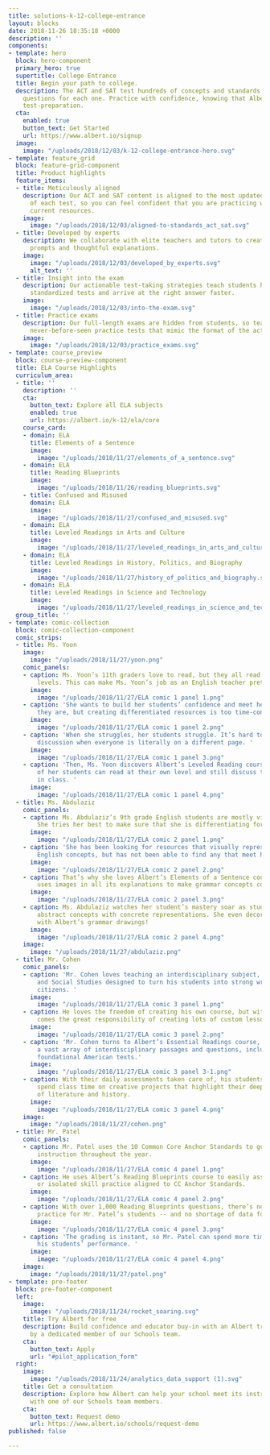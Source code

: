 ```yaml
---
title: solutions-k-12-college-entrance
layout: blocks
date: 2018-11-26 18:35:18 +0000
description: ''
components:
- template: hero
  block: hero-component
  primary_hero: true
  supertitle: College Entrance
  title: Begin your path to college.
  description: The ACT and SAT test hundreds of concepts and standards. We’ve created
    questions for each one. Practice with confidence, knowing that Albert offers comprehensive
    test-preparation.
  cta:
    enabled: true
    button_text: Get Started
    url: https://www.albert.io/signup
  image:
    image: "/uploads/2018/12/03/k-12-college-entrance-hero.svg"
- template: feature_grid
  block: feature-grid-component
  title: Product highlights
  feature_items:
  - title: Meticulously aligned
    description: Our ACT and SAT content is aligned to the most updated specifications
      of each test, so you can feel confident that you are practicing with the most
      current resources.
    image:
      image: "/uploads/2018/12/03/aligned-to-standards_act_sat.svg"
  - title: Developed by experts
    description: We collaborate with elite teachers and tutors to create challenging
      prompts and thoughtful explanations.
    image:
      image: "/uploads/2018/12/03/developed_by_experts.svg"
      alt_text: ''
  - title: Insight into the exam
    description: Our actionable test-taking strategies teach students how to take
      standardized tests and arrive at the right answer faster.
    image:
      image: "/uploads/2018/12/03/into-the-exam.svg"
  - title: Practice exams
    description: Our full-length exams are hidden from students, so teachers can assign
      never-before-seen practice tests that mimic the format of the actual exam
    image:
      image: "/uploads/2018/12/03/practice_exams.svg"
- template: course_preview
  block: course-preview-component
  title: ELA Course Highlights
  curriculum_area:
  - title: ''
    description: ''
    cta:
      button_text: Explore all ELA subjects
      enabled: true
      url: https://albert.io/k-12/ela/core
    course_card:
    - domain: ELA
      title: Elements of a Sentence
      image:
        image: "/uploads/2018/11/27/elements_of_a_sentence.svg"
    - domain: ELA
      title: Reading Blueprints
      image:
        image: "/uploads/2018/11/26/reading_blueprints.svg"
    - title: Confused and Misused
      domain: ELA
      image:
        image: "/uploads/2018/11/27/confused_and_misused.svg"
    - domain: ELA
      title: Leveled Readings in Arts and Culture
      image:
        image: "/uploads/2018/11/27/leveled_readings_in_arts_and_culture.svg"
    - domain: ELA
      title: Leveled Readings in History, Politics, and Biography
      image:
        image: "/uploads/2018/11/27/history_of_politics_and_biography.svg"
    - domain: ELA
      title: Leveled Readings in Science and Technology
      image:
        image: "/uploads/2018/11/27/leveled_readings_in_science_and_technology.svg"
  group_title: ''
- template: comic-collection
  block: comic-collection-component
  comic_strips:
  - title: Ms. Yoon
    image:
      image: "/uploads/2018/11/27/yoon.png"
    comic_panels:
    - caption: Ms. Yoon’s 11th graders love to read, but they all read at very different
        levels. This can make Ms. Yoon’s job as an English teacher pretty challenging.
      image:
        image: "/uploads/2018/11/27/ELA comic 1 panel 1.png"
    - caption: 'She wants to build her students’ confidence and meet her readers where
        they are, but creating differentiated resources is too time-consuming. '
      image:
        image: "/uploads/2018/11/27/ELA comic 1 panel 2.png"
    - caption: 'When she struggles, her students struggle. It’s hard to have a class
        discussion when everyone is literally on a different page. '
      image:
        image: "/uploads/2018/11/27/ELA comic 1 panel 3.png"
    - caption: 'Then, Ms. Yoon discovers Albert’s Leveled Reading course. Now all
        of her students can read at their own level and still discuss the same ideas
        in class. '
      image:
        image: "/uploads/2018/11/27/ELA comic 1 panel 4.png"
  - title: Ms. Abdulaziz
    comic_panels:
    - caption: Ms. Abdulaziz’s 9th grade English students are mostly visual learners.
        She tries her best to make sure that she is differentiating for their needs.
      image:
        image: "/uploads/2018/11/27/ELA comic 2 panel 1.png"
    - caption: 'She has been looking for resources that visually represent simple
        English concepts, but has not been able to find any that meet her needs. '
      image:
        image: "/uploads/2018/11/27/ELA comic 2 panel 2.png"
    - caption: That’s why she loves Albert’s Elements of a Sentence course, which
        uses images in all its explanations to make grammar concepts come to life.
      image:
        image: "/uploads/2018/11/27/ELA comic 2 panel 3.png"
    - caption: Ms. Abdulaziz watches her student’s mastery soar as students connect
        abstract concepts with concrete representations. She even decorates her classroom
        with Albert’s grammar drawings!
      image:
        image: "/uploads/2018/11/27/ELA comic 2 panel 4.png"
    image:
      image: "/uploads/2018/11/27/abdulaziz.png"
  - title: Mr. Cohen
    comic_panels:
    - caption: 'Mr. Cohen loves teaching an interdisciplinary subject, combining English
        and Social Studies designed to turn his students into strong writers and informed
        citizens. '
      image:
        image: "/uploads/2018/11/27/ELA comic 3 panel 1.png"
    - caption: He loves the freedom of creating his own course, but with great freedom
        comes the great responsibility of creating lots of custom lesson plans...
      image:
        image: "/uploads/2018/11/27/ELA comic 3 panel 2.png"
    - caption: 'Mr. Cohen turns to Albert’s Essential Readings course, which provides
        a vast array of interdisciplinary passages and questions, including his favorite:
        foundational American texts.'
      image:
        image: "/uploads/2018/11/27/ELA comic 3 panel 3-1.png"
    - caption: With their daily assessments taken care of, his students are free to
        spend class time on creative projects that highlight their deep understanding
        of literature and history.
      image:
        image: "/uploads/2018/11/27/ELA comic 3 panel 4.png"
    image:
      image: "/uploads/2018/11/27/cohen.png"
  - title: Mr. Patel
    comic_panels:
    - caption: Mr. Patel uses the 10 Common Core Anchor Standards to guide his ELA
        instruction throughout the year.
      image:
        image: "/uploads/2018/11/27/ELA comic 4 panel 1.png"
    - caption: He uses Albert’s Reading Blueprints course to easily assign mixed practice
        or isolated skill practice aligned to CC Anchor Standards.
      image:
        image: "/uploads/2018/11/27/ELA comic 4 panel 2.png"
    - caption: With over 1,000 Reading Blueprints questions, there’s no shortage of
        practice for Mr. Patel’s students -- and no shortage of data for him to analyze.
      image:
        image: "/uploads/2018/11/27/ELA comic 4 panel 3.png"
    - caption: 'The grading is instant, so Mr. Patel can spend more time understanding
        his students’ performance. '
      image:
        image: "/uploads/2018/11/27/ELA comic 4 panel 4.png"
    image:
      image: "/uploads/2018/11/27/patel.png"
- template: pre-footer
  block: pre-footer-component
  left:
    image:
      image: "/uploads/2018/11/24/rocket_soaring.svg"
    title: Try Albert for free
    description: Build confidence and educator buy-in with an Albert trial supported
      by a dedicated member of our Schools team.
    cta:
      button_text: Apply
      url: "#pilot_application_form"
  right:
    image:
      image: "/uploads/2018/11/24/analytics_data_support (1).svg"
    title: Get a consultation
    description: Explore how Albert can help your school meet its instructional goals
      with one of our Schools team members.
    cta:
      button_text: Request demo
      url: https://www.albert.io/schools/request-demo
published: false

---
```

